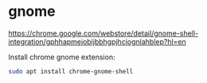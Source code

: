 # gnome

https://chrome.google.com/webstore/detail/gnome-shell-integration/gphhapmejobijbbhgpjhcjognlahblep?hl=en

Install chrome gnome extension:
```bash
sudo apt install chrome-gnome-shell
```
